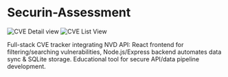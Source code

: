 # Securin-Assessment


![CVE Detail view](https://github.com/user-attachments/assets/73f092d4-9873-4d7c-80b4-989aaf8b89b2)
![CVE List View](https://github.com/user-attachments/assets/ee747f92-3872-45da-b5b5-b4966d8c29bf)

Full-stack CVE tracker integrating NVD API: React frontend for filtering/searching vulnerabilities, Node.js/Express backend automates data sync &amp; SQLite storage. Educational tool for secure API/data pipeline development.
